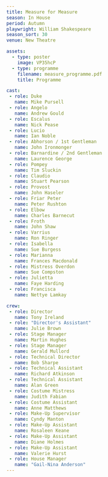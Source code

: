 ```yaml
---
title: Measure for Measure
season: In House
period: Autumn
playwright: William Shakespeare
season_sort: 30
venue: New Theatre

assets:
  - type: poster
    image: VP35hcP
  - type: programme
    filename: measure_programme.pdf
    title: Programme

cast:
 - role: Duke
   name: Mike Pursell
 - role: Angelo
   name: Andrew Gould
 - role: Escalus
   name: Nick Pease
 - role: Lucio
   name: Ian Noble
 - role: Abhorson / 1st Gentleman
   name: John Ironmonger
 - role: Barnardine / 2nd Gentleman
   name: Laurence George
 - role: Pompey
   name: Tim Sluckin
 - role: Claudio
   name: Stuart Pearson
 - role: Provost
   name: John Haseler
 - role: Friar Peter
   name: Peter Rushton
 - role: Elbow
   name: Charles Barnecut
 - role: Froth
   name: John Shaw
 - role: Varrius
   name: Ron Ringer
 - role: Isabella
   name: Sue Burgess
 - role: Marianna
   name: Frances Macdonald
 - role: Mistress Overdon
   name: Sue Compston
 - role: Julietta
   name: Faye Harding
 - role: Francisca
   name: Nettye Lamkay

crew:
 - role: Director
   name: Tony Ireland
 - role: "Director's Assistant"
   name: Julie Brown
 - role: Stage Manager
   name: Martin Hughes
 - role: Stage Manager
   name: Gerald Mullord
 - role: Technical Director
   name: Bob Sharpe
 - role: Technical Assistant
   name: Richard Atkinson
 - role: Technical Assistant
   name: Alan Green
 - role: Costume Mistress
   name: Judith Fabian
 - role: Costume Assistant
   name: Anne Matthews
 - role: Make-Up Supervisor
   name: Cyndy Manton
 - role: Make-Up Assistant
   name: Rosaleen Keane
 - role: Make-Up Assistant
   name: Diane Holmes
 - role: Make-Up Assistant
   name: Valerie Hurst
 - role: House Manager
   name: "Gail-Nina Anderson"
---
```



